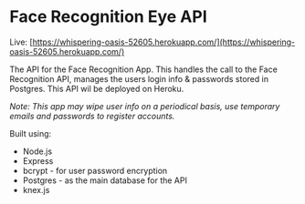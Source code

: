 # Face Recognition Eye API

Live: [https://whispering-oasis-52605.herokuapp.com/](https://whispering-oasis-52605.herokuapp.com/)

The API for the Face Recognition App. This handles the call to the Face Recognition API, manages the users login info & passwords stored in Postgres. This API wil be deployed on Heroku.

_Note: This app may wipe user info on a periodical basis, use temporary emails and passwords to register accounts._

Built using:

- Node.js
- Express
- bcrypt - for user password encryption
- Postgres - as the main database for the API
- knex.js
